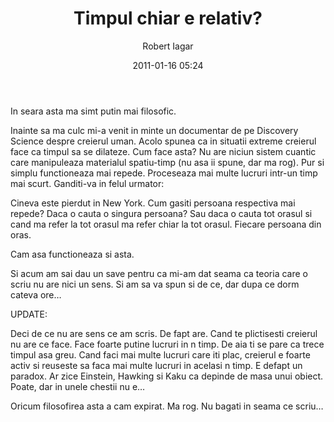 ﻿---
layout: post
title: Timpul chiar e relativ?
date: 2011-01-16 05:24
author: "Robert Iagar"
comments: true
tags: [Philosophic, relativitate, timp]
---
<p>In seara asta ma simt putin mai filosofic.</p><a name='more'></a><p>Inainte sa ma culc mi-a venit in minte un documentar de pe Discovery Science despre creierul uman. Acolo spunea ca in situatii extreme creierul face ca timpul sa se dilateze. Cum face asta? Nu are niciun sistem cuantic care manipuleaza materialul spatiu-timp (nu asa ii spune, dar ma rog). Pur si simplu functioneaza mai repede. Proceseaza mai multe lucruri intr-un timp mai scurt. Ganditi-va in felul urmator:</p>  <p>Cineva este pierdut in New York. Cum gasiti persoana respectiva mai repede? Daca o cauta o singura persoana? Sau daca o cauta tot orasul si cand ma refer la tot orasul ma refer chiar la tot orasul. Fiecare persoana din oras.</p>  <p>Cam asa functioneaza si asta.</p>  <p>Si acum am sai dau un save pentru ca mi-am dat seama ca teoria care o scriu nu are nici un sens. Si am sa va spun si de ce, dar dupa ce dorm cateva ore…</p>  <p>UPDATE:</p>  <p>Deci de ce nu are sens ce am scris. De fapt are. Cand te plictisesti creierul nu are ce face. Face foarte putine lucruri in n timp. De aia ti se pare ca trece timpul asa greu. Cand faci mai multe lucruri care iti plac, creierul e foarte activ si reuseste sa faca mai multe lucruri in acelasi n timp. E defapt un paradox. Ar zice Einstein, Hawking si Kaku ca depinde de masa unui obiect. Poate, dar in unele chestii nu e…</p>  <p>Oricum filosofirea asta a cam expirat. Ma rog. Nu bagati in seama ce scriu…</p>

